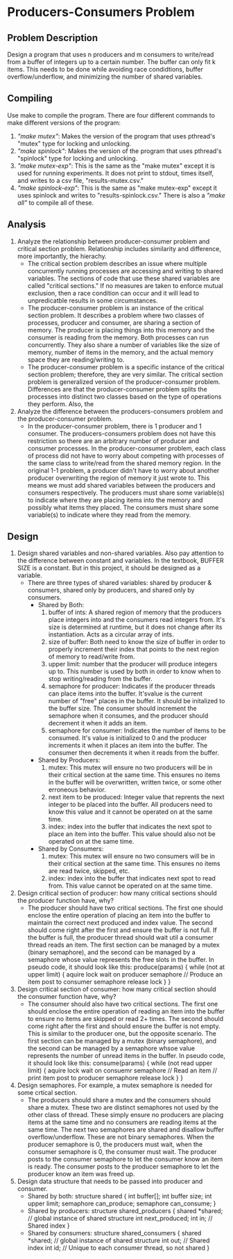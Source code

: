 # Producers-Consumers Problem
## Problem Description
Design a program that uses n producers and m consumers to write/read from a buffer of integers up to a certain number. The buffer can only fit k items. This needs to be done while avoiding race condidtions, buffer overflow/underflow, and minimizing the number of shared variables.
## Compiling
Use make to compile the program. There are four different commands to make different versions of the program:
1. *"make mutex"*: Makes the version of the program that uses pthread's "mutex" type for locking and unlocking.
2. *"make spinlock"*: Makes the version of the program that uses pthread's "spinlock" type for locking and unlocking.
3. *"make mutex-exp"*: This is the same as the "make mutex" except it is used for running experiments. It does not print to stdout, times itself, and writes to a csv file, "results-mutex.csv."
4. *"make spinlock-exp"*: This is the same as "make mutex-exp" except it uses spinlock and writes to "results-spinlock.csv."
There is also a *"make all"* to compile all of these.
## Analysis
1. Analyze the relationship between producer-consumer problem and critical section problem. Relationship includes similarity and difference, more importantly, the hierachy.
    - The critical section problem describes an issue where multiple concurrently running processes are accessing and writing to shared variables. The sections of code that use these shared  variables are called "critical sections." If no measures are taken to enforce mutual exclusion, then a race condition can occur and it will lead to unpredicatble results in some circumstances.
    - The producer-consumer problem is an instance of the critical section problem. It describes a problem where two classes of processes, producer and consumer, are sharing a section of memory. The producer is placing things into this memory and the consumer is reading from the memory. Both processes can run concurrently. They also share a number of variables like the size of memory, number of items in the memory, and the actual memory space they are reading/writing to.
    - The producer-consumer problem is a specific instance of the critical section problem; therefore, they are very similar. The critical section problem is generalized version of the producer-consumer problem. Differences are that the producer-consumer problem splits the processes into distinct two classes based on the type of operations they perform. Also, the
2. Analyze the difference between the producers-consumers problem and the producer-consumer problem.
    - In the producer-consumer problem, there is 1 producer and 1 consumer. The producers-consumers problem does not have this restriction so there are an arbitrary number of producer and consumer processes. In the producer-consumer problem, each class of process did not have to worry about competing with processes of the same class to write/read from the shared memory region. In the original 1-1 problem, a producer didn't have to worry about another producer overwriting the region of memory it just wrote to. This means we must add shared variables between the producers and consumers respectively. The producers must share some variable(s) to indicate where they are placing items into the memory and possibly what items they placed. The consumers must share some variable(s) to indicate where they read from the memory.
## Design
1. Design shared variables and non-shared variables. Also pay attention to the difference
between constant and variables. In the textbook, BUFFER SIZE is a constant. But in this project,
it should be designed as a variable.
    - There are three types of shared variables: shared by producer & consumers, shared only by producers, and shared only by consumers.
        - Shared by Both:
            1. buffer of ints: A shared region of memory that the producers place integers into and the consumers read integers from. It's size is determined at runtime, but it does not change after its instantiation. Acts as a circular array of ints.
            2. size of buffer: Both need to know the size of buffer in order to properly increment their index that points to the next region of memory to read/write from.
            3. upper limit: number that the producer will produce integers up to. This number is used by both in order to know when to stop writing/reading from the buffer.
            4. semaphore for producer: Indicates if the producer threads can place items into the buffer. It'svalue is the current number of "free" places in the buffer. It should be initalized to the buffer size. The consumer should increment the semaphore when it consumes, and the producer should decrement it when it adds an item.
            5. semaphore for consumer: Indicates the number of items to be consumed. It's value is initialized to 0 and the producer increments it when it places an item into the buffer. The consumer then decrements it when it reads from the buffer.
        - Shared by Producers:
            1. mutex: This mutex will ensure no two producers will be in their critical section at the same time. This ensures no items in the buffer will be overwritten, written twice, or some other erroneous behavior.
            2. next item to be produced: Integer value that reprents the next integer to be placed into the buffer. All producers need to know this value and it cannot be operated on at the same time.
            3. index: index into the buffer that indicates the next spot to place an item into the buffer. This value should also not be operated on at the same time.
        - Shared by Consumers:
            1. mutex: This mutex will ensure no two consumers will be in their critical section at the same time. This ensures no items are read twice, skipped, etc.
            2. index: index into the buffer that indicates next spot to read from. This value cannot be operated on at the same time.
2. Design critical section of producer: how many critical sections should the producer function
have, why?
    - The producer should have two critical sections. The first one should enclose the entire operation of placing an item into the buffer to maintain the correct next produced and index value. The second should come right after the first and ensure the buffer is not full. If the buffer is full, the producer thread should wait util a consumer thread reads an item. The first section can be managed by a mutex (binary semaphore), and the second can be managed by a semaphore whose value represents the free slots in the buffer. In pseudo code, it should look like this:
    produce(params) {
        while (not at upper limit) {
            aquire lock
            wait on producer semaphore
            // Produce an item
            post to consumer semaphore
            release lock
        }
    }
3. Design critical section of consumer: how many critical section should the consumer function
have, why?
    - The consumer should also have two critical sections. The first one should enclose the entire operation of reading an item into the buffer to ensure no items are skipped or read 2+ times. The second should come right after the first and should ensure the buffer is not empty. This is similar to the producer one, but the opposite scenario. The first section can be managed by a mutex (binary semaphore), and the second can be managed by a semaphore whsoe value represents the number of unread items in the buffer. In pseudo code, it should look like this:
    consume(params) {
        while (not read upper limit) {
            aquire lock
            wait on consuemr semaphore
            // Read an item
            // print item
            post to producer semaphore
            release lock
        }
    }
4. Design semaphores. For example, a mutex semaphore is needed for some crtical section.
    - The producers should share a mutex and the consumers should share a mutex. These two are distinct semaphores not used by the other class of thread. These simply ensure no producers are placing items at the same time and no consumers are reading items at the same time. The next two semaphores are shared and disallow buffer overflow/underflow. These are not binary semaphores. When the producer semaphore is 0, the producers must wait, when the consumer semaphore is 0, the consumer must wait. The producer posts to the consumer semaphore to let the consumer know an item is ready. The consumer posts to the producer semaphore to let the producer know an item was freed up.
5. Design data structure that needs to be passed into producer and consumer.
    - Shared by both:
    structure shared {
        int buffer[];
        int buffer size;
        int upper limit;
        semaphore can_produce;
        semaphore can_consume;
    }
    - Shared by producers:
    structure shared_producers {
        shared *shared; // global instance of shared structure
        int next_produced;
        int in; // Shared index
    }
    - Shared by consumers:
    structure shared_consumers {
        shared *shared; // global instance of shared structure
        int out; // Shared index
        int id; // Unique to each consumer thread, so not shared
    }
